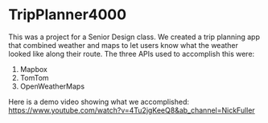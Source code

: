 # TripPlanner4000

This was a project for a Senior Design class. We created a trip planning app that combined weather and maps to let users know what the weather looked like along their route. The three APIs used to accomplish this were:
1. Mapbox
2. TomTom
3. OpenWeatherMaps

Here is a demo video showing what we accomplished: https://www.youtube.com/watch?v=4Tu2jgKeeQ8&ab_channel=NickFuller

